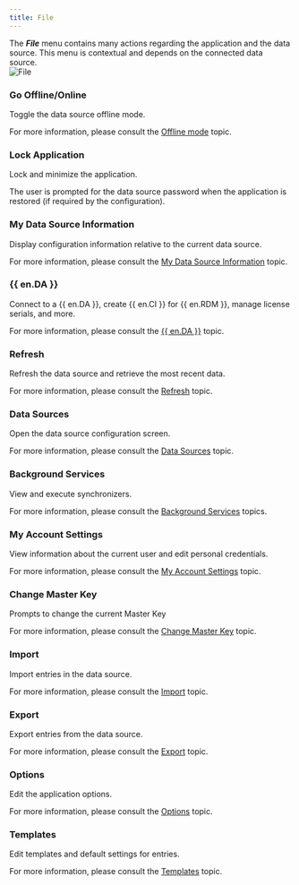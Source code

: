 ```yaml
---
title: File
---
```

The ***File*** menu contains many actions regarding the application and the data source. This menu is contextual and depends on the connected data source.  
![File](https://webdevolutions.azureedge.net/docs/en/rdm/windows/clip10025.png) 

### Go Offline/Online 

Toggle the data source offline mode.  

For more information, please consult the [Offline mode](/rdm/windows/data-sources/offline-mode/) topic. 

### Lock Application 

Lock and minimize the application.  

The user is prompted for the data source password when the application is restored (if required by the configuration). 

### My Data Source Information 

Display configuration information relative to the current data source.  

For more information, please consult the [My Data Source Information](/rdm/windows/commands/file/my-data-source-information/) topic. 

### {{ en.DA }} 

Connect to a {{ en.DA }}, create {{ en.CI }} for {{ en.RDM }}, manage license serials, and more.  

For more information, please consult the [{{ en.DA }}](/rdm/windows/commands/file/devolutions-account/) topic. 

### Refresh 

Refresh the data source and retrieve the most recent data.  

For more information, please consult the [Refresh](/rdm/windows/commands/file/refresh/) topic. 

### Data Sources 

Open the data source configuration screen.  

For more information, please consult the [Data Sources](/rdm/windows/commands/file/data-sources/) topic. 

### Background Services 

View and execute synchronizers.  

For more information, please consult the [Background Services](/rdm/windows/commands/file/background-services/) topics. 

### My Account Settings 

View information about the current user and edit personal credentials.  

For more information, please consult the [My Account Settings](/rdm/windows/commands/file/my-account-settings/) topic. 

### Change Master Key 

Prompts to change the current Master Key  

For more information, please consult the [Change Master Key](/rdm/windows/commands/file/change-master-key/) topic. 

### Import 

Import entries in the data source.  

For more information, please consult the [Import](/rdm/windows/commands/file/import/) topic. 

### Export 

Export entries from the data source. 

For more information, please consult the [Export](/rdm/windows/commands/file/export/) topic. 

### Options 

Edit the application options.  

For more information, please consult the [Options](/rdm/windows/commands/file/options/) topic. 

### Templates 

Edit templates and default settings for entries.  

For more information, please consult the [Templates](/rdm/windows/commands/file/templates/) topic. 



